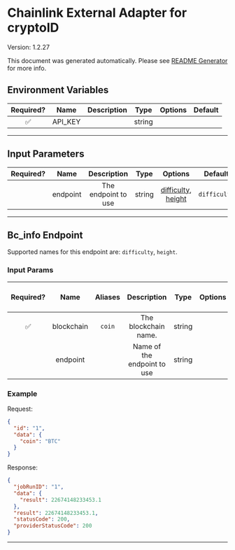 # Chainlink External Adapter for cryptoID

Version: 1.2.27

This document was generated automatically. Please see [README Generator](../../scripts#readme-generator) for more info.

## Environment Variables

| Required? |  Name   | Description |  Type  | Options | Default |
| :-------: | :-----: | :---------: | :----: | :-----: | :-----: |
|    ✅     | API_KEY |             | string |         |         |

---

## Input Parameters

| Required? |   Name   |     Description     |  Type  |                           Options                            |   Default    |
| :-------: | :------: | :-----------------: | :----: | :----------------------------------------------------------: | :----------: |
|           | endpoint | The endpoint to use | string | [difficulty](#bc_info-endpoint), [height](#bc_info-endpoint) | `difficulty` |

---

## Bc_info Endpoint

Supported names for this endpoint are: `difficulty`, `height`.

### Input Params

| Required? |    Name    | Aliases |         Description         |  Type  | Options | Default | Depends On | Not Valid With |
| :-------: | :--------: | :-----: | :-------------------------: | :----: | :-----: | :-----: | :--------: | :------------: |
|    ✅     | blockchain | `coin`  |    The blockchain name.     | string |         |         |            |                |
|           |  endpoint  |         | Name of the endpoint to use | string |         |         |            |                |

### Example

Request:

```json
{
  "id": "1",
  "data": {
    "coin": "BTC"
  }
}
```

Response:

```json
{
  "jobRunID": "1",
  "data": {
    "result": 22674148233453.1
  },
  "result": 22674148233453.1,
  "statusCode": 200,
  "providerStatusCode": 200
}
```

---
